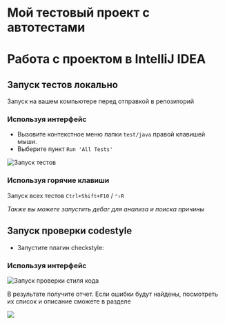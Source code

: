 # Мой тестовый проект с автотестами

# Работа с проектом в IntelliJ IDEA

## Запуск тестов локально

Запуск на вашем компьютере перед отправкой в репозиторий

### Используя интерфейс

- Вызовите контекстное меню папки `test/java`
правой клавишей мыши.
- Выберите пункт `Run 'All Tests'`

![Запуск тестов](https://i.imgur.com/30te74l.png)

### Используя горячие клавиши

Запуск всех тестов `Ctrl+Shift+F10` / `⌃⇧R`

*Также вы можете запустить дебаг для анализа и поиска причины*

## Запуск проверки codestyle

- Запустите плагин checkstyle:

### Используя интерфейс

![Запуск проверки стиля кода](https://i.imgur.com/jxgn4In.png)

В результате получите отчет. Если ошибки будут найдены, посмотреть их список и описание
сможете в разделе

![](https://i.imgur.com/vyl2YnF.png)
